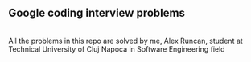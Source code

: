 ## Google coding interview problems
\
All the problems in this repo are solved by me, Alex Runcan, student at Technical University of Cluj Napoca in Software Engineering field
